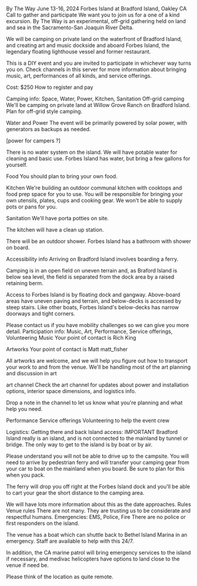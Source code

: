 By The Way
June 13-16, 2024
Forbes Island at Bradford Island, Oakley CA
Call to gather and participate
We want you to join us for a one of a kind excursion. By The Way is an experimental, off-grid gathering held on land and sea in the Sacramento-San Joaquin River Delta. 

We will be camping on private land on the waterfront of Bradford Island, and creating art and music dockside and aboard Forbes Island, the legendary floating lighthouse vessel and former restaurant.

This is a DIY event and you are invited to participate in whichever way turns you on. Check channels in this server for more information about bringing music, art, performances of all kinds, and service offerings.

Cost: $250
How to register and pay
 
Camping info: Space, Water, Power, Kitchen, Sanitation
Off-grid camping
We'll be camping on private land at Willow Grove Ranch on Bradford Island. Plan for off-grid style camping.

Water and Power
The event will be primarily powered by solar power, with generators as backups as needed. 

[power for campers ?]

There is no water system on the island. We will have potable water for cleaning and basic use. Forbes Island has water, but bring a few gallons for yourself. 

Food
You should plan to bring your own food.

Kitchen
We're building an outdoor communal kitchen with cooktops and food prep space for you to use. You will be responsible for bringing your own utensils, plates, cups and cooking gear. We won't be able to supply pots or pans for you. 

Sanitation
We'll have porta potties on site. 

The kitchen will have a clean up station. 

There will be an outdoor shower.  Forbes Island has a bathroom with shower on board.

Accessibility info
Arriving on Bradford Island involves boarding a ferry.

Camping is in an open field on uneven terrain and, as Braford Island is below sea level, the field is separated from the dock area by a raised retaining berm. 

Access to Forbes Island is by floating dock and gangway. Above-board areas have uneven paving and terrain, and below-decks is accessed by steep stairs. Like other boats, Forbes Island's below-decks has narrow doorways and tight corners.

Please contact us if you have mobility challenges so we can give you more detail. 
Participation info: Music, Art, Performance, Service offerings, Volunteering
Music
Your point of contact is Rich King

Artworks
Your point of contact is Matt matt_fisher

All artworks are welcome, and we will help you figure out how to transport your work to and from the venue. We'll be handling most of the art planning and discussion in ⁠art 

⁠art channel
Check the art channel for updates about power and installation options, interior space dimensions, and logistics info.

Drop a note in the channel to let us know what you're planning and what help you need.

Performance
Service offerings
Volunteering to help the event crew
 
Logistics: Getting there and back
Island access: IMPORTANT
Bradford Island really is an island, and is not connected to the mainland by tunnel or bridge. The only way to get to the island is by boat or by air. 

Please understand you will not be able to drive up to the campsite. You will need to arrive by pedestrian ferry and will transfer your camping gear from your car to boat on the mainland when you board. Be sure to plan for this when you pack.

The ferry will drop you off right at the Forbes Island dock and you'll be able to cart your gear the short distance to the camping area.

We will have lots more information about this as the date approaches. 
Rules
Venue rules
There are not many. They are trusting us to be considerate and respectful humans. 
Emergencies: EMS, Police, Fire
There are no police or first responders on the island.

The venue has a boat which can shuttle back to Bethel Island Marina in an emergency. Staff are available to help with this 24/7. 

In addition, the CA marine patrol will bring emergency services to the island if necessary, and medivac helicopters have options to land close to the venue if need be.

Please think of the location as quite remote. 
